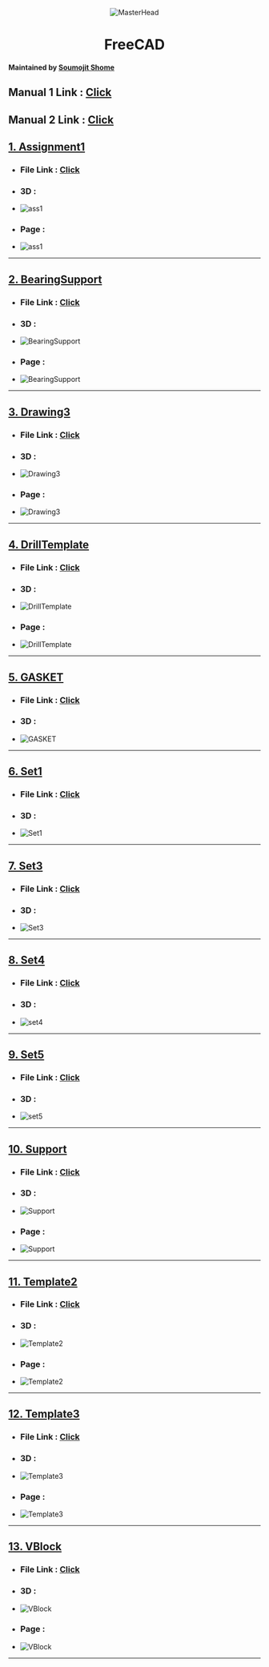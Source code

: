 <div align="center">

  ![MasterHead](https://raw.githubusercontent.com/Soumojitshome2023/DSA-CPP-College-3rd-Sem/main/Others/milky-way-night-sky-gif.gif)

 <h1> FreeCAD </h1>
</div>

#### Maintained by [Soumojit Shome](https://soumojitshome.vercel.app)

## Manual 1 Link : [Click](./EDManual.pdf)
## Manual 2 Link : [Click](./FreeCAD-2.O.pdf)

## [1. Assignment1 ](./Assignment1)
- ### File Link : [Click ](./Assignment1)
- ### 3D :
- ![ass1](./Assignment1/ass13d.png)
- ### Page :
- ![ass1](./Assignment1/ass1page.png)

---

## [2. BearingSupport ](./BearingSupport)
- ### File Link : [Click ](./BearingSupport)
- ### 3D :
- ![BearingSupport](./BearingSupport/bearingsupport3d.png)
- ### Page :
- ![BearingSupport](./BearingSupport/bearingsupportpage.png)

---

## [3. Drawing3 ](./Drawing3)
- ### File Link : [Click ](./Drawing3)
- ### 3D :
- ![Drawing3](./Drawing3/drawing33d.png)
- ### Page :
- ![Drawing3](./Drawing3/drawing3page.png)

---

## [4. DrillTemplate ](./DrillTemplate)
- ### File Link : [Click ](./DrillTemplate)
- ### 3D :
- ![DrillTemplate](./DrillTemplate/drilltemp3d.png)
- ### Page :
- ![DrillTemplate](./DrillTemplate/drilltemppage.png)

---

## [5. GASKET ](./GASKET)
- ### File Link : [Click ](./GASKET)
- ### 3D :
- ![GASKET](./GASKET/gasket3d.png)

---

## [6. Set1 ](./Set1)
- ### File Link : [Click ](./Set1)
- ### 3D :
- ![Set1](./Set1/set13d.png)

---

## [7. Set3 ](./Set3)
- ### File Link : [Click ](./Set3)
- ### 3D :
- ![Set3](./Set3/set33d.png)

---

## [8. Set4 ](./Set4)
- ### File Link : [Click ](./Set4)
- ### 3D :
- ![set4](./Set4/set43d.png)

---

## [9. Set5 ](./Set5)
- ### File Link : [Click ](./Set5)
- ### 3D :
- ![set5](./Set5/set53d.png)

---

## [10. Support ](./Support)
- ### File Link : [Click ](./Support)
- ### 3D :
- ![Support](./Support/support3d.png)
- ### Page :
- ![Support](./Support/supportpage.png)

---

## [11. Template2 ](./Template2)
- ### File Link : [Click ](./Template2)
- ### 3D :
- ![Template2](./Template2/temp23d.png)
- ### Page :
- ![Template2](./Template2/temp2page.png)

---

## [12. Template3 ](./Template3)
- ### File Link : [Click ](./Template3)
- ### 3D :
- ![Template3](./Template3/temp33d.png)
- ### Page :
- ![Template3](./Template3/temp3page.png)

---

## [13. VBlock ](./VBlock)
- ### File Link : [Click ](./VBlock)
- ### 3D :
- ![VBlock](./VBlock/vblock3d.png)
- ### Page :
- ![VBlock](./VBlock/vblockpage.png)

---